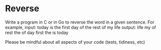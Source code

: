 # Reverse

Write a program in C or in Go to reverse the word in a given sentence. For example,
input: today is the first day of the rest of my life
output: life my of rest the of day first the is today

Please be mindful about all aspects of your code (tests, tidiness, etc)

